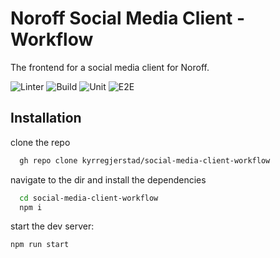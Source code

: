# Noroff Social Media Client - Workflow

The frontend for a social media client for Noroff.

![Linter](https://byob.yarr.is/kyrregjerstad/social-media-client-workflow/lint)
![Build](https://byob.yarr.is/kyrregjerstad/social-media-client-workflow/build)
![Unit](https://byob.yarr.is/kyrregjerstad/social-media-client-workflow/unit-test)
![E2E](https://byob.yarr.is/kyrregjerstad/social-media-client-workflow/e2e)


## Installation

clone the repo

```bash
  gh repo clone kyrregjerstad/social-media-client-workflow
```

navigate to the dir and install the dependencies
```bash
  cd social-media-client-workflow
  npm i
```

start the dev server:
```bash
npm run start
```


    